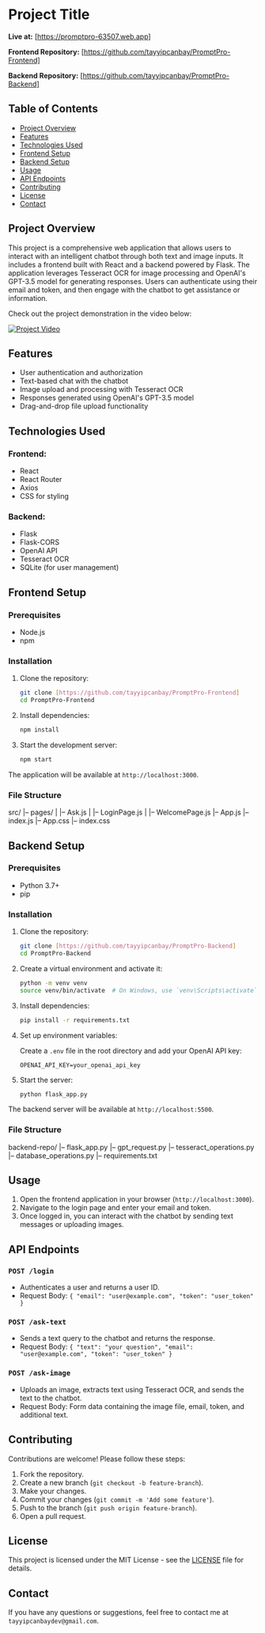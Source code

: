 # Project Title

**Live at:** [https://promptpro-63507.web.app]

**Frontend Repository:** [https://github.com/tayyipcanbay/PromptPro-Frontend]

**Backend Repository:** [https://github.com/tayyipcanbay/PromptPro-Backend]



## Table of Contents

- [Project Overview](#project-overview)
- [Features](#features)
- [Technologies Used](#technologies-used)
- [Frontend Setup](#frontend-setup)
- [Backend Setup](#backend-setup)
- [Usage](#usage)
- [API Endpoints](#api-endpoints)
- [Contributing](#contributing)
- [License](#license)
- [Contact](#contact)

## Project Overview

This project is a comprehensive web application that allows users to interact with an intelligent chatbot through both text and image inputs. It includes a frontend built with React and a backend powered by Flask. The application leverages Tesseract OCR for image processing and OpenAI's GPT-3.5 model for generating responses. Users can authenticate using their email and token, and then engage with the chatbot to get assistance or information. 

Check out the project demonstration in the video below:

[![Project Video](https://img.youtube.com/vi/vQKSom6TVeE/0.jpg)](https://youtu.be/vQKSom6TVeE)


## Features

- User authentication and authorization
- Text-based chat with the chatbot
- Image upload and processing with Tesseract OCR
- Responses generated using OpenAI's GPT-3.5 model
- Drag-and-drop file upload functionality

## Technologies Used

### Frontend:
- React
- React Router
- Axios
- CSS for styling

### Backend:
- Flask
- Flask-CORS
- OpenAI API
- Tesseract OCR
- SQLite (for user management)

## Frontend Setup

### Prerequisites

- Node.js
- npm

### Installation

1. Clone the repository:

    ```bash
    git clone [https://github.com/tayyipcanbay/PromptPro-Frontend]
    cd PromptPro-Frontend
    ```

2. Install dependencies:

    ```bash
    npm install
    ```

3. Start the development server:

    ```bash
    npm start
    ```

The application will be available at `http://localhost:3000`.

### File Structure
src/
|– pages/
|   |– Ask.js
|   |– LoginPage.js
|   |– WelcomePage.js
|– App.js
|– index.js
|– App.css
|– index.css

## Backend Setup

### Prerequisites

- Python 3.7+
- pip

### Installation

1. Clone the repository:

    ```bash
    git clone [https://github.com/tayyipcanbay/PromptPro-Backend]
    cd PromptPro-Backend
    ```

2. Create a virtual environment and activate it:

    ```bash
    python -m venv venv
    source venv/bin/activate  # On Windows, use `venv\Scripts\activate`
    ```

3. Install dependencies:

    ```bash
    pip install -r requirements.txt
    ```

4. Set up environment variables:

    Create a `.env` file in the root directory and add your OpenAI API key:

    ```
    OPENAI_API_KEY=your_openai_api_key
    ```

5. Start the server:

    ```bash
    python flask_app.py
    ```

The backend server will be available at `http://localhost:5500`.

### File Structure

backend-repo/
|– flask_app.py
|– gpt_request.py
|– tesseract_operations.py
|– database_operations.py
|– requirements.txt

## Usage

1. Open the frontend application in your browser (`http://localhost:3000`).
2. Navigate to the login page and enter your email and token.
3. Once logged in, you can interact with the chatbot by sending text messages or uploading images.

## API Endpoints

### `POST /login`
- Authenticates a user and returns a user ID.
- Request Body: `{ "email": "user@example.com", "token": "user_token" }`

### `POST /ask-text`
- Sends a text query to the chatbot and returns the response.
- Request Body: `{ "text": "your question", "email": "user@example.com", "token": "user_token" }`

### `POST /ask-image`
- Uploads an image, extracts text using Tesseract OCR, and sends the text to the chatbot.
- Request Body: Form data containing the image file, email, token, and additional text.

## Contributing

Contributions are welcome! Please follow these steps:

1. Fork the repository.
2. Create a new branch (`git checkout -b feature-branch`).
3. Make your changes.
4. Commit your changes (`git commit -m 'Add some feature'`).
5. Push to the branch (`git push origin feature-branch`).
6. Open a pull request.

## License

This project is licensed under the MIT License - see the [LICENSE](LICENSE) file for details.

## Contact

If you have any questions or suggestions, feel free to contact me at `tayyipcanbaydev@gmail.com`.

